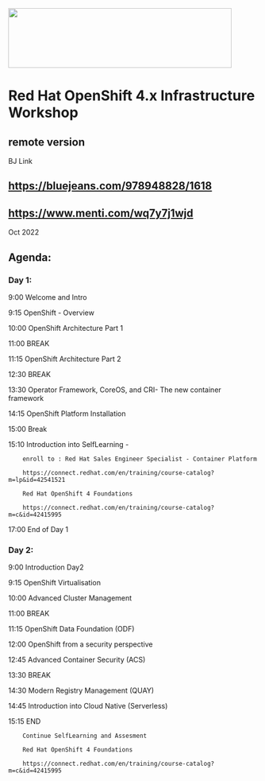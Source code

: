 <img src="https://github.com/alfbach/OCP_Arch/blob/master/logo.png" width="450" height="120">


# Red Hat OpenShift 4.x Infrastructure Workshop
## remote version

BJ Link 

## https://bluejeans.com/978948828/1618

## https://www.menti.com/wq7y7j1wjd

Oct 2022

## Agenda:

### Day 1:

9:00		Welcome and Intro	

9:15		OpenShift - Overview

10:00		OpenShift Architecture Part 1

11:00		BREAK		

11:15		OpenShift Architecture Part 2

12:30		BREAK

13:30		Operator Framework, CoreOS, and CRI- The new container framework

14:15		OpenShift Platform Installation

15:00		Break

15:10		Introduction into SelfLearning - 

		enroll to : Red Hat Sales Engineer Specialist - Container Platform

		https://connect.redhat.com/en/training/course-catalog?m=lp&id=42541521 
		
		Red Hat OpenShift 4 Foundations

		https://connect.redhat.com/en/training/course-catalog?m=c&id=42415995

17:00		End of Day 1

### Day 2:

9:00		Introduction Day2

9:15		OpenShift Virtualisation		

10:00		Advanced Cluster Management

11:00		BREAK

11:15		OpenShift Data Foundation (ODF)

12:00		OpenShift from a security perspective

12:45		Advanced Container Security (ACS) 

13:30		BREAK
		
14:30		Modern Registry Management (QUAY)

14:45		Introduction into Cloud Native (Serverless)

15:15		END

		Continue SelfLearning and Assesment

		Red Hat OpenShift 4 Foundations

		https://connect.redhat.com/en/training/course-catalog?m=c&id=42415995		
